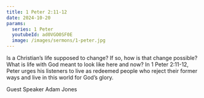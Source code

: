 ```yaml
---
title: 1 Peter 2:11-12
date: 2024-10-20
params:
  series: 1 Peter
  youtubeId: ad0VGO0SF0E
  image: /images/sermons/1-peter.jpg
---
```


Is a Christian’s life supposed to change? If so, how is that change possible? What is life with God meant to look like here and now? In 1 Peter 2:11-12, Peter urges his listeners to live as redeemed people who reject their former ways and live in this world for God’s glory.

Guest Speaker Adam Jones
